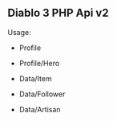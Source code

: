 Diablo 3 PHP Api v2
-------------------

Usage:
- Profile
- Profile/Hero

- Data/Item
- Data/Follower
- Data/Artisan